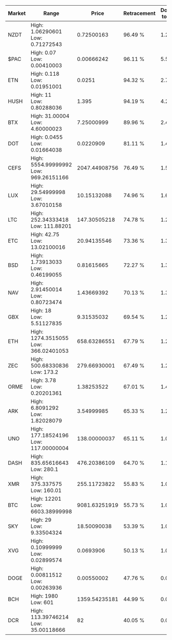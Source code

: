 | Market | Range | Price| Retracement | Doubles to 50% |
| --- | --- | --- | --- | --- |
| NZDT | High: 1.06290601<br />Low: 0.71272543 | 0.72500163 | 96.49 % | 1.22 |
| $PAC | High: 0.07<br />Low: 0.00410003 | 0.00666242 | 96.11 % | 5.56 |
| ETN | High: 0.118<br />Low: 0.01951001 | 0.0251 | 94.32 % | 2.74 |
| HUSH | High: 11<br />Low: 0.80288036 | 1.395 | 94.19 % | 4.23 |
| BTX | High: 31.00004<br />Low: 4.60000023 | 7.25000999 | 89.96 % | 2.46 |
| DOT | High: 0.0455<br />Low: 0.01664038 | 0.0220909 | 81.11 % | 1.41 |
| CEFS | High: 5554.99999992<br />Low: 969.26151166 | 2047.44908756 | 76.49 % | 1.59 |
| LUX | High: 29.54999998<br />Low: 3.67010158 | 10.15132088 | 74.96 % | 1.64 |
| LTC | High: 252.34333418<br />Low: 111.88201 | 147.30505218 | 74.78 % | 1.24 |
| ETC | High: 42.75<br />Low: 13.02100016 | 20.94135546 | 73.36 % | 1.33 |
| BSD | High: 1.73913033<br />Low: 0.46199055 | 0.81615665 | 72.27 % | 1.35 |
| NAV | High: 2.91450014<br />Low: 0.80723474 | 1.43669392 | 70.13 % | 1.30 |
| GBX | High: 18<br />Low: 5.51127835 | 9.31535032 | 69.54 % | 1.26 |
| ETH | High: 1274.3515055<br />Low: 366.02401053 | 658.63286551 | 67.79 % | 1.25 |
| ZEC | High: 500.68330836<br />Low: 173.2 | 279.66930001 | 67.49 % | 1.20 |
| ORME | High: 3.78<br />Low: 0.20201361 | 1.38253522 | 67.01 % | 1.44 |
| ARK | High: 6.8091292<br />Low: 1.82028079 | 3.54999985 | 65.33 % | 1.22 |
| UNO | High: 177.18524196<br />Low: 117.00000004 | 138.00000037 | 65.11 % | 1.07 |
| DASH | High: 835.65616643<br />Low: 280.1 | 476.20386109 | 64.70 % | 1.17 |
| XMR | High: 375.337575<br />Low: 160.01 | 255.11723822 | 55.83 % | 1.05 |
| BTC | High: 12201<br />Low: 6603.38999998 | 9081.63251919 | 55.73 % | 1.04 |
| SKY | High: 29<br />Low: 9.33504324 | 18.50090038 | 53.39 % | 1.04 |
| XVG | High: 0.10999999<br />Low: 0.02899574 | 0.0693906 | 50.13 % | 1.00 |
| DOGE | High: 0.00811512<br />Low: 0.00263936 | 0.00550002 | 47.76 % | 0.00 |
| BCH | High: 1980<br />Low: 601 | 1359.54235181 | 44.99 % | 0.00 |
| DCR | High: 113.39746214<br />Low: 35.00118666 | 82 | 40.05 % | 0.00 |
